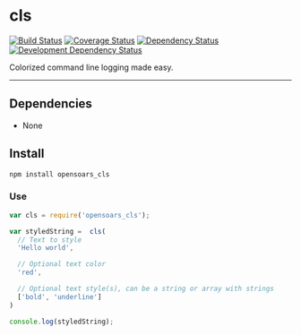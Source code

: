 cls
===

[![Build Status](https://img.shields.io/travis/opensoars/cls.svg?style=flat)](https://travis-ci.org/opensoars/cls)
[![Coverage Status](https://img.shields.io/coveralls/opensoars/cls.svg?style=flat)](https://coveralls.io/r/opensoars/cls)
[![Dependency Status](https://david-dm.org/opensoars/cls.svg?style=flat)](https://david-dm.org/opensoars/cls)
[![Development Dependency Status](https://david-dm.org/opensoars/cls/dev-status.svg?style=flat)](https://david-dm.org/opensoars/cls#info=devDependencies&view=table)


Colorized command line logging made easy.

---

## Dependencies
* None


## Install
`npm install opensoars_cls`

### Use
```js
var cls = require('opensoars_cls');

var styledString =  cls(
  // Text to style
  'Hello world',        

  // Optional text color 
  'red',

  // Optional text style(s), can be a string or array with strings
  ['bold', 'underline']
)

console.log(styledString);
```
